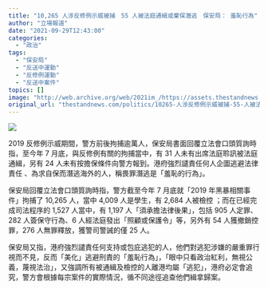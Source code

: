 ```yaml
---
title: "10,265 人涉反修例示威被捕　55 人被法庭通緝或棄保潛逃　保安局： 羞恥行為"
author: "立場報道"
date: "2021-09-29T12:43:00"
categories:
  - "政治"
tags:
  - "保安局"
  - "反送中運動"
  - "反修例運動"
  - "反送中案件"
topics: []
image: "http://web.archive.org/web/2021im_/https://assets.thestandnews.com/media/photos/20210929-08.png"
original_url: "thestandnews.com/politics/10265-人涉反修例示威被捕-55-人被法庭通緝或棄保潛逃-保安局-羞恥行為"
---
```

![](http://web.archive.org/web/2021im_/https://assets.thestandnews.com/media/photos/20210929-08.png)

2019 反修例示威期間，警方前後拘捕逾萬人，保安局書面回覆立法會口頭質詢時指，至今年 7 月底，與反修例有關的拘捕當中，有 31 人未有出席法庭聆訊被法庭通緝，另有 24 人未有按擔保條件向警方報到。港府強烈譴責任何人企圖逃避法律責任 、為求自保而潛逃海外的人，稱畏罪潛逃是「羞恥的行為」。

保安局回覆立法會口頭質詢時指，警方截至今年 7 月底就「2019 年黑暴相關事件」拘捕了 10,265 人，當中 4,009 人是學生，有 2,684 人被檢控 ；而在已經完成司法程序的 1,527 人當中，有 1,197 人「須承擔法律後果」，包括 905 人定罪、282 人簽保守行為、6 人經法庭發出「照顧或保護令」等，另外有 54 人獲撤銷控罪，276 人無罪釋放，獲警司警誡的僅 25 人。

保安局又指，港府強烈譴責任何支持或包庇逃犯的人，他們對逃犯涉嫌的嚴重罪行視而不見，反而「美化」逃避刑責的「羞恥行為」，「眼中只看政治紅利，無視公義，蔑視法治」，又強調所有被通緝及檢控的人離港均屬「逃犯」，港府必定會追究，警方會根據每宗案件的實際情況，循不同途徑追查他們緝拿歸案。